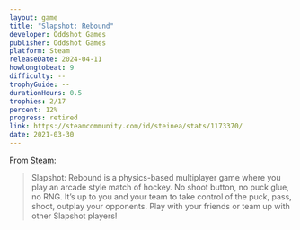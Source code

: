 ```yaml
---
layout: game
title: "Slapshot: Rebound"
developer: Oddshot Games
publisher: Oddshot Games
platform: Steam
releaseDate: 2024-04-11
howlongtobeat: 9
difficulty: --
trophyGuide: --
durationHours: 0.5
trophies: 2/17
percent: 12%
progress: retired
link: https://steamcommunity.com/id/steinea/stats/1173370/
date: 2021-03-30
---
```


From [Steam](https://store.steampowered.com/app/1173370/Slapshot_Rebound/):

> Slapshot: Rebound is a physics-based multiplayer game where you play an arcade style match of hockey. No shoot button, no puck glue, no RNG. It’s up to you and your team to take control of the puck, pass, shoot, outplay your opponents. Play with your friends or team up with other Slapshot players!
